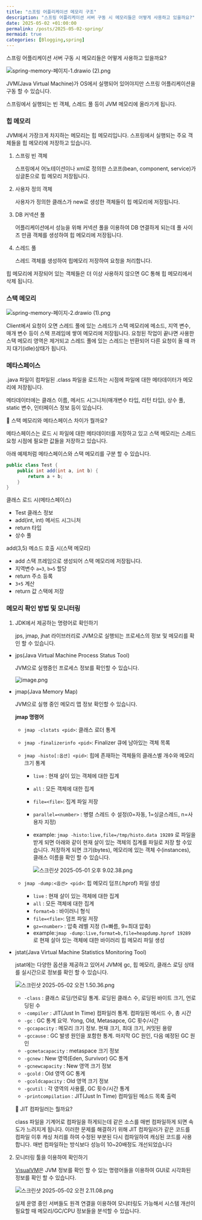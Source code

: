 ```yaml
---
title: "스프링 어플리케이션 메모리 구조"
description: "스프링 어플리케이션 서버 구동 시 메모리들은 어떻게 사용하고 있을까요?"
date: 2025-05-02 +01:00:00
permalink: /posts/2025-05-02-spring/
mermaid: true
categories: [Blogging,spring]
---
```

스프링 어플리케이션 서버 구동 시 메모리들은 어떻게 사용하고 있을까요?

![spring-memory-페이지-1.drawio (2).png](/assets/img/spring/2025-05-02-spring-01.png)

JVM(Java Virtual Machine)가 OS에서 실행되어 있어야지만 스프링 어플리케이션을 구동 할 수 있습니다.

스프링에서 실행되는 빈 객체, 스레드 풀 등이 JVM 메모리에 올라가게 됩니다.

### 힙 메모리

JVM에서 가장크게 차지하는 메모리는 힙 메모리입니다. 스프링에서 실행되는 주요 객체들을 힙 메모리에 저장하고 있습니다.

1. 스프링 빈 객체

   스프링에서 어노테이션이나 xml로 정의한 스코프(bean, component, service)가 싱글톤으로 힙 메모리 저장됩니다.

2. 사용자 정의 객체

   사용자가 정의한 클래스가 new로 생성한 객체들이 힙 메모리에 저장됩니다.

3. DB 커넥션 풀

   어플리케이션에서 성능을 위해 커넥션 풀을 이용하여 DB 연결하게 되는데 풀 사이즈 만큼 객체를 생성하여 힙 메모리에 저장됩니다.

4. 스레드 풀

   스레드 객체를 생성하여 힙메모리 저장하여 요청을 처리합니다.


힙 메모리에 저장되어 있는 객체들은 더 이상 사용하지 않으면 GC 통해 힙 메모리에서 삭제 됩니다.

### 스택 메모리

![spring-memory-페이지-2.drawio (1).png](/assets/img/spring/2025-05-02-spring-02.png)

Client에서 요청이 오면 스레드 풀에 있는 스레드가 스택 메모리에 메소드, 지역 변수, 매개 변수 등이 스택 프레임에 쌓여 메모리에 저장됩니다. 요청된 작업이 끝나면 사용한 스택 메모리 영역은 제거되고 스레드 풀에 있는 스레드는 반환되어 다른 요청이 올 때 까지 대기(idle)상태가 됩니다.

### 메타스페이스

.java 파일이 컴파일된 .class 파일을 로드하는 시점에 파일에 대한 메타데이터가 메모리에 저장됩니다.

메타데이터에는 클래스 이름, 메서드 시그니처(매개변수 타입, 리턴 타입), 상수 풀, static 변수, 인터페이스 정보 등이 있습니다.

🤔 스택 메모리와 메타스페이스 차이가 뭘까요?

메타스페이스는 로드 시 파일에 대한 메타데이터를 저장하고 있고 스택 메모리는 스레드 요청 시점에 필요한 값들을 저장하고 있습니다.

아래 예제처럼 메타스페이스와 스택 메모리를 구분 할 수 있습니다.

```java
public class Test {
    public int add(int a, int b) {
        return a + b;
    }
}
```

클래스 로드 시(메타스페이스)

- Test 클래스 정보
- add(int, int) 메서드 시그니처
- return 타입
- 상수 풀

add(3,5) 메소드 호출 시(스택 메모리)

- add 스택 프레임으로 생성되어 스택 메모리에 저장됩니다.
- 지역변수 `a=3`, `b=5` 할당
- return 주소 등록
- `3+5` 계산
- return 값 스택에 저장

### 메모리 확인 방법 및 모니터링

1. JDK에서 제공하는 명령어로 확인하기

   jps, jmap, jhat 라이브러리로 JVM으로 실행되는 프로세스의 정보 및 메모리를 확인 할 수 있습니다.

  - jps(Java Virtual Machine Process Status Tool)

    JVM으로 실행중인 프로세스 정보를 확인할 수 있습니다.

    ![image.png](/assets/img/spring/2025-05-02-spring-03.png)

  - jmap(Java Memory Map)

    JVM으로 실행 중인 메모리 맵 정보 확인할 수 있습니다.

    **jmap 명령어**

    - `jmap -clstats <pid>`: 클래스 로더 통계
    - `jmap -finalizerinfo <pid>`:  Finalizer 큐에 남아있는 객체 목록
    - `jmap -histo[:옵션] <pid>`: 힙에 존재하는 객체들의 클래스별 개수와 메모리 크기 통계
      - `live` : 현재 살이 있는 객체에 대한 집계
      - `all` : 모든 객체에 대한 집계
      - `file=<file>`: 집계 파일 저장
      - `parallel=<number>` :  병렬 스레드 수 설정(0=자동, 1=싱글스레드, n=사용자 지정)
      - example: `jmap -histo:live,file=/tmp/histo.data 19289` 로 파일을 받게 되면 아래와 같이 현재 살이 있는 객체의 집계를 파일로 저장 할 수있습니다. 저장하게 되면 크기(bytes), 메모리에 있는 객체 수(instances), 클래스 이름을 확인 할 수 있습니다.

        ![스크린샷 2025-05-01 오후 9.02.38.png](/assets/img/spring/2025-05-02-spring-04.png)

    - `jmap -dump:<옵션> <pid>`:  힙 메모리 덤프(.hprof) 파일 생성
      - `live` : 현재 살이 있는 객체에 대한 집계
      - `all` : 모든 객체에 대한 집계
      - `format=b` : 바이러니 형식
      - `file=<file>`: 덤프 파일 저장
      - `gz=<number>` : 압축 레벨 지정 (1=빠름, 9=최대 압축)
      - example:`jmap -dump:live,format=b,file=heapdump.hprof 19289` 로 현재 살아 있는 객체에 대한 바이러리 힙 메모리 파일 생성
  - jstat(Java Virtual Machine Statistics Monitoring Tool)

    jstat에는 다양한 옵션을 제공하고 있어서 JVM에 gc, 힙 메모리, 클래스 로딩 상태를 실시간으로 정보를 확인 할 수 있습니다.

    ![스크린샷 2025-05-02 오전 1.50.36.png](/assets/img/spring/2025-05-02-spring-05.png)

    - `-class` : 클래스 로딩/언로딩 통계. 로딩된 클래스 수, 로딩된 바이트 크기, 언로딩된 수
    - `-compiler` : JIT(Just In Time) 컴파일러 통계. 컴파일된 메서드 수, 총 시간
    - `-gc` : GC 통계 요약. Yong, Old, Metasapce, GC 횟수/시간
    - `-gccapacity` : 메모리 크기 정보. 현재 크기, 최대 크기, 커밋된 용량
    - `-gccause` : GC 발생 원인을 포함한 통계. 마지막 GC 원인, 다음 예정된 GC 원인
    - `-gcmetacapacity` : metaspace 크기 정보
    - `-gcnew` : New 영역(Eden, Survivor) GC 통계
    - `-gcnewcapacity` : New 영역 크기 정보
    - `-gcold` : Old 영역 GC 통계
    - `-gcoldcapacity` : Old 영역 크기 정보
    - `-gcutil` : 각 영역의 사용률, GC 횟수/시간 통계
    - `-printcompilation` : JIT(Just In Time) 컴파일된 메소드 목록 출력

    🤔 JIT 컴파일러는 뭘까요?

    class 파일을 기계어로 컴파일을 하게되는데 같은 소스를 매번 컴파일하게 되면 속도가 느려지게 됩니다. 이러한 문제를 해결하기 위해 JIT 컴파일러가 같은 코드를 컴파일 이후 캐싱 처리를 하여 수정된 부분된 다시 컴파일하여 캐싱된 코드를 사용합니다. 매번 컴파일하는 방식보다 성능이 10~20배정도 개선되었습니다

2. 모니터링 툴을 이용하여 확인하기

   [VisualVM](https://visualvm.github.io/)은 JVM 정보를 확인 할 수 있는 명령어들을 이용하여 GUI로 시각화된 정보를 확인 할 수 있습니다.

   ![스크린샷 2025-05-02 오전 2.11.08.png](/assets/img/spring/2025-05-02-spring-06.png)

   실제 운영 중인 서버들도 원격 연결을 이용하여 모니터링도 가능해서 시스템 개선이 필요할 때 메모리/GC/CPU 정보들을 분석할 수 있습니다.
